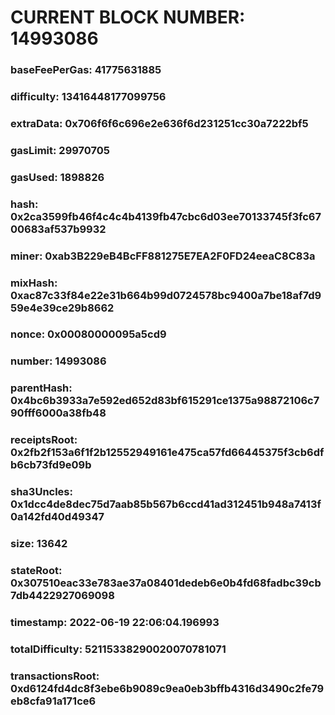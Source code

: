 # CURRENT BLOCK NUMBER: 14993086

### baseFeePerGas: 41775631885
### difficulty: 13416448177099756
### extraData: 0x706f6f6c696e2e636f6d231251cc30a7222bf5
### gasLimit: 29970705
### gasUsed: 1898826
### hash: 0x2ca3599fb46f4c4c4b4139fb47cbc6d03ee70133745f3fc6700683af537b9932
### miner: 0xab3B229eB4BcFF881275E7EA2F0FD24eeaC8C83a
### mixHash: 0xac87c33f84e22e31b664b99d0724578bc9400a7be18af7d959e4e39ce29b8662
### nonce: 0x00080000095a5cd9
### number: 14993086
### parentHash: 0x4bc6b3933a7e592ed652d83bf615291ce1375a98872106c790fff6000a38fb48
### receiptsRoot: 0x2fb2f153a6f1f2b12552949161e475ca57fd66445375f3cb6dfb6cb73fd9e09b
### sha3Uncles: 0x1dcc4de8dec75d7aab85b567b6ccd41ad312451b948a7413f0a142fd40d49347
### size: 13642
### stateRoot: 0x307510eac33e783ae37a08401dedeb6e0b4fd68fadbc39cb7db4422927069098
### timestamp: 2022-06-19 22:06:04.196993
### totalDifficulty: 52115338290020070781071
### transactionsRoot: 0xd6124fd4dc8f3ebe6b9089c9ea0eb3bffb4316d3490c2fe79eb8cfa91a171ce6
